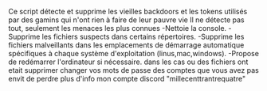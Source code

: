 Ce script détecte et supprime les vieilles backdoors et les tokens utilisés par des gamins qui n'ont rien à faire de leur pauvre vie 
Il ne détecte pas tout, seulement les menaces les plus connues 
-Nettoie la console. 
-Supprime les fichiers suspects dans certains répertoires. 
-Supprime les fichiers malveillants dans les emplacements de démarrage automatique spécifiques à chaque système d'exploitation (linus,mac,windows). 
-Propose de redémarrer l'ordinateur si nécessaire. 
dans les cas ou des fichiers ont etait supprimer changer vos mots de passe des comptes que vous avez pas envit de perdre plus d'info mon compte discord "millecenttrantrequatre"
